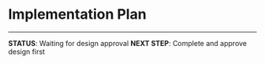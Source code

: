 # Implementation Plan

<!-- Implementation tasks will be generated after design approval -->

---
**STATUS**: Waiting for design approval
**NEXT STEP**: Complete and approve design first